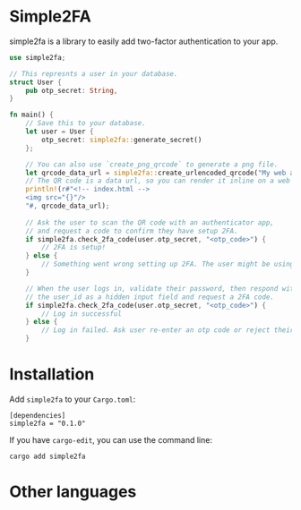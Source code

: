 # Simple2FA

simple2fa is a library to easily add two-factor authentication to your app.

```rust
use simple2fa;

// This represnts a user in your database.
struct User {
    pub otp_secret: String,
}

fn main() {
    // Save this to your database.
    let user = User {
        otp_secret: simple2fa::generate_secret()
    };

    // You can also use `create_png_qrcode` to generate a png file.
    let qrcode_data_url = simple2fa::create_urlencoded_qrcode("My web app", "Marie Curie", user.otp_secret);
    // The QR code is a data url, so you can render it inline on a web page.
    println!(r#"<!-- index.html -->
    <img src="{}"/>
    "#, qrcode_data_url);
    
    // Ask the user to scan the QR code with an authenticator app, 
    // and request a code to confirm they have setup 2FA.
    if simple2fa.check_2fa_code(user.otp_secret, "<otp_code>") {
        // 2FA is setup!
    } else {
        // Something went wrong setting up 2FA. The user might be using a faulty authenticator app.
    }

    // When the user logs in, validate their password, then respond with 
    // the user_id as a hidden input field and request a 2FA code.
    if simple2fa.check_2fa_code(user.otp_secret, "<otp_code>") {
        // Log in successful
    } else {
        // Log in failed. Ask user re-enter an otp code or reject their login attempt.
    }
```

# Installation

Add `simple2fa` to your `Cargo.toml`:

    [dependencies]
    simple2fa = "0.1.0"

If you have `cargo-edit`, you can use the command line:

    cargo add simple2fa

# Other languages